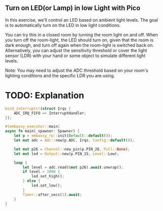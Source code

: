 ## Turn on LED(or Lamp) in low Light with Pico 

In this exercise, we'll control an LED based on ambient light levels. The goal is to automatically turn on the LED in low light conditions. 

You can try this in a closed room by turning the room light on and off. When you turn off the room-light, the LED should turn on, given that the room is dark enough, and turn off again when the room-light is switched back on. Alternatively, you can adjust the sensitivity threshold or cover the light sensor (LDR) with your hand or some object to simulate different light levels.

Note: You may need to adjust the ADC threshold based on your room's lighting conditions and the specific LDR you are using.

# TODO: Explanation

```rust
bind_interrupts!(struct Irqs {
    ADC_IRQ_FIFO => InterruptHandler;
});

#[embassy_executor::main]
async fn main(_spawner: Spawner) {
    let p = embassy_rp::init(Default::default());
    let mut adc = Adc::new(p.ADC, Irqs, Config::default());

    let mut p26 = Channel::new_pin(p.PIN_26, Pull::None);
    let mut led = Output::new(p.PIN_15, Level::Low);

    loop {
        let level = adc.read(&mut p26).await.unwrap();
        if level > 3800 {
            led.set_high();
        } else {
            led.set_low();
        }
        Timer::after_secs(1).await;
    }
}
```
